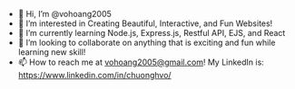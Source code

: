 - 👋 Hi, I’m @vohoang2005
- 👀 I’m interested in Creating Beautiful, Interactive, and Fun Websites!
- 🌱 I’m currently learning Node.js, Express.js, Restful API, EJS, and React
- 💞️ I’m looking to collaborate on anything that is exciting and fun while learning new skill!
- 📫 How to reach me at vohoang2005@gmail.com! My LinkedIn is: https://www.linkedin.com/in/chuonghvo/

<!---
vohoang2005/vohoang2005 is a ✨ special ✨ repository because its `README.md` (this file) appears on your GitHub profile.
You can click the Preview link to take a look at your changes.
--->
